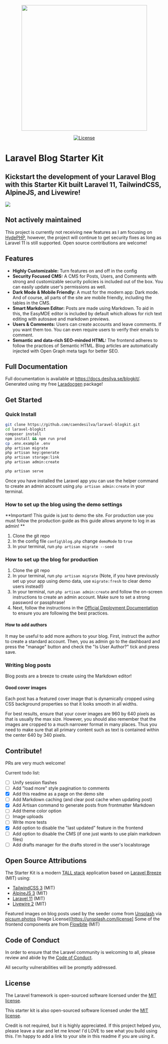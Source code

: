 <p align="center"><a href="https://laravel.com" target="_blank"><img src="https://raw.githubusercontent.com/laravel/art/master/logo-lockup/5%20SVG/2%20CMYK/1%20Full%20Color/laravel-logolockup-cmyk-red.svg" width="400"></a></p>

<p align="center">
<a href="https://packagist.org/packages/laravel/framework"><img src="https://img.shields.io/packagist/l/laravel/framework" alt="License"></a>
</p>

# Laravel Blog Starter Kit

## Kickstart the development of your Laravel Blog with this Starter Kit built Laravel 11, TailwindCSS, AlpineJS, and Livewire!

<img src="https://cdn.jsdelivr.net/gh/caendesilva/laravel-blogkit-static-demo@latest/storage/screenshots/devices/laptop_composite-min.png" />

## Not actively maintained
This project is currently not receiving new features as I am focusing on [HydePHP](https://github.com/hydephp/hyde), however,
the project will continue to get security fixes as long as Laravel 11 is still supported. Open source contributions are welcome!

## Features
* **Highly Customizable:** Turn features on and off in the config
*  **Security Focused CMS:** A CMS for Posts, Users, and Comments with strong and customizable security policies is included out of the box. You can easily update user's permissions as well.
*  **Dark Mode & Mobile Friendly:** A must for the modern app: Dark mode. And of course, all parts of the site are mobile friendly, including the tables in the CMS.
*  **Smart Markdown Editor:** Posts are made using Markdown. To aid in this, the EasyMDE editor is included by default which allows for rich text editing with autosave and markdown previews.
*  **Users & Comments:** Users can create accounts and leave comments. If you want them too. You can even require users to verify their emails to comment.
*  **Semantic and data-rich SEO-minded HTML:** The frontend adheres to follow the practices of Semantic HTML. Blog articles are automatically injected with Open Graph meta tags for better SEO. 

## Full Documentation
Full documentation is available at https://docs.desilva.se/blogkit/. Generated using my free [Laradocgen](https://github.com/caendesilva/laradocgen) package!


## Get Started

### Quick Install

```bash
git clone https://github.com/caendesilva/laravel-blogkit.git
cd laravel-blogkit
composer install
npm install && npm run prod
cp .env.example .env
php artisan migrate
php artisan key:generate
php artisan storage:link
php artisan admin:create

php artisan serve
```

Once you have installed the Laravel app you can use the helper command to create an admin account using `php artisan admin:create` in your terminal.

### How to set up the blog using the demo settings
**Important! This guide is just to demo the site. For production use you must follow the production guide as this guide allows anyone to log in as admin! **

1. Clone the git repo
2. In the config file `config\blog.php` change `demoMode` to `true`
3. In your terminal, run `php artisan migrate --seed`

### How to set up the blog for production
1. Clone the git repo
2. In your terminal, run `php artisan migrate` (Note, if you have previously set up your app using demo data, use `migrate:fresh` to clear demo users instead!)
3. In your terminal, run `php artisan admin:create` and follow the on-screen instructions to create an admin account. Make sure to set a strong password or passphrase!
4. Next, follow the instructions in the [Official Deployment Documentation](https://laravel.com/docs/9.x/deployment) to ensure you are following the best practices.

#### How to add authors
It may be useful to add more authors to your blog. First, instruct the author to create a standard account. Then, you as admin go to the dashboard and press the "manage" button and check the "Is User Author?" tick and press save.

### Writing blog posts
Blog posts are a breeze to create using the Markdown editor!

#### Good cover images
Each post has a featured cover image that is dynamically cropped using CSS background properties so that it looks smooth in all widths.

For best results, ensure that your cover images are 960 by 640 pixels as that is usually the max size. However, you should also remember that the images are cropped to a much narrower format in many places. Thus you need to make sure that all primary content such as text is contained within the center 640 by 340 pixels.

## Contribute!
PRs are very much welcome!

Current todo list:
- [ ] Unify session flashes
- [ ] Add "load more" style pagination to comments
- [x] Add this readme as a page on the demo site
- [ ] Add Markdown caching (and clear post cache when updating post)
- [x] Add Artisan command to generate posts from frontmatter Markdown
- [ ] Add theme color option
- [ ] Image uploads
- [ ] Write more tests
- [x] Add option to disable the "last updated" feature in the frontend
- [ ] Add option to disable the CMS (if one just wants to use plain markdown files)
- [ ] Add drafts manager for the drafts stored in the user's localstorage

## Open Source Attributions
The Starter Kit is a modern [TALL stack](https://tallstack.dev/) application based on [Laravel Breeze](https://github.com/laravel/breeze) (MIT) using:
- [TailwindCSS 3](https://tailwindcss.com/) (MIT)
- [AlpineJS 3](https://alpinejs.dev/) (MIT)
- [Laravel 11](https://laravel.com/) (MIT)
- [Livewire 2](https://laravel-livewire.com/) (MIT)

Featured images on blog posts used by the seeder come from [Unsplash](https://unsplash.com/) via [picsum.photos](https://picsum.photos/) (Image License)[https://unsplash.com/license]
Some of the frontend components are from [Flowbite](https://github.com/themesberg/flowbite) (MIT)


## Code of Conduct

In order to ensure that the Laravel community is welcoming to all, please review and abide by the [Code of Conduct](https://laravel.com/docs/contributions#code-of-conduct).

All security vulnerabilities will be promptly addressed.

## License

The Laravel framework is open-sourced software licensed under the [MIT license](https://opensource.org/licenses/MIT).

This starter kit is also open-sourced software licensed under the [MIT license](https://opensource.org/licenses/MIT).

Credit is not required, but it is highly appreciated. If this project helped you, please leave a star and let me know! I'd LOVE to see what you build using this. I'm happy to add a link to your site in this readme if you are using it.
